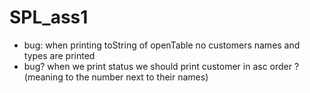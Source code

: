 # SPL_ass1

- bug: when printing toString of openTable no customers names and types are printed
- bug? when we print status we should print customer in asc order ? (meaning to the number next to their names)